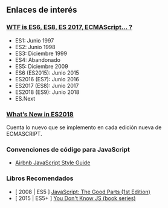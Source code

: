 ## Enlaces de interés

### [WTF is ES6, ES8, ES 2017, ECMAScript… ?](https://codeburst.io/javascript-wtf-is-es6-es8-es-2017-ecmascript-dca859e4821c)

- ES1: Junio 1997 
- ES2: Junio 1998 
- ES3: Diciembre 1999 
- ES4: Abandonado
- ES5: Diciembre 2009
- ES6 (ES2015): Junio 2015
- ES2016 (ES7): Junio 2016
- ES2017 (ES8): Junio 2017
- ES2018 (ES9): Junio 2018
- ES.Next


### [What’s New in ES2018](https://www.sitepoint.com/es2018-whats-new/)

Cuenta lo nuevo que se implemento en cada edición nueva de ECMASCRIPT.


### Convenciones de código para JavaScript

- [Airbnb JavaScript Style Guide](https://github.com/airbnb/javascript)


### Libros Recomendados

- [ 2008 | ES5 ] [JavaScript: The Good Parts (1st Edition)](https://www.amazon.com/JavaScript-Good-Parts-Douglas-Crockford/dp/0596517742)
- [ 2015 | ES5+ ] [You Don't Know JS (book series)](https://github.com/getify/You-Dont-Know-JS)
